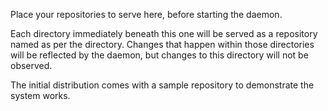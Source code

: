 Place your repositories to serve here, before starting the daemon.

Each directory immediately beneath this one will be served as a repository named as per the directory.  Changes that
happen within those directories will be reflected by the daemon, but changes to this directory will not be observed.

The initial distribution comes with a sample repository to demonstrate the system works.